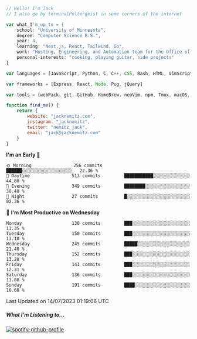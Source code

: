```javascript
// Hello! I'm Jack
// I also go by terminalPoltergeist in some corners of the internet

var what_I'm_up_to = {
    school: "University of Minnesota",
    degree: "Computer Science B.S.",
    year: 4,
    learning: "Next.js, React, Tailwind, Go",
    work: "Hosting, Engineering, and Automation team for the Office of Information Technology at UMN",
    personal-interests: "cooking, playing guitar, side projects"
}

var languages = [JavaScript, Python, C, C++, CSS, Bash, HTML, VimScript]

var frameworks = [Express, React, Node, Pug, jQuery]

var tools = [webPack, git, GitHub, HomeBrew, neoVim, npm, Tmux, macOS, Ubuntu, Docker, Nginx]

function find_me() {
    return {
        website: "jacknemitz.com",
        instagram: "jacknemitz",
        twitter: "nemitz_jack",
        email: "jack@jacknemitz.com"
    }
}
```

<!--START_SECTION:waka-->
**I'm an Early 🐤** 

```text
🌞 Morning                256 commits         ██████░░░░░░░░░░░░░░░░░░░   22.36 % 
🌆 Daytime                513 commits         ███████████░░░░░░░░░░░░░░   44.80 % 
🌃 Evening                349 commits         ████████░░░░░░░░░░░░░░░░░   30.48 % 
🌙 Night                  27 commits          █░░░░░░░░░░░░░░░░░░░░░░░░   02.36 % 
```
📅 **I'm Most Productive on Wednesday** 

```text
Monday                   130 commits         ███░░░░░░░░░░░░░░░░░░░░░░   11.35 % 
Tuesday                  150 commits         ███░░░░░░░░░░░░░░░░░░░░░░   13.10 % 
Wednesday                245 commits         █████░░░░░░░░░░░░░░░░░░░░   21.40 % 
Thursday                 152 commits         ███░░░░░░░░░░░░░░░░░░░░░░   13.28 % 
Friday                   141 commits         ███░░░░░░░░░░░░░░░░░░░░░░   12.31 % 
Saturday                 136 commits         ███░░░░░░░░░░░░░░░░░░░░░░   11.88 % 
Sunday                   191 commits         ████░░░░░░░░░░░░░░░░░░░░░   16.68 % 
```



 Last Updated on 14/07/2023 01:19:06 UTC
<!--END_SECTION:waka-->

##### What I'm Listening to...

[![spotify-github-profile](https://spotify-github-profile.vercel.app/api/view?uid=jack.nemitz&cover_image=true&show_offline=true&bar_color=53b14f&bar_color_cover=false&background_color=121212FF)](https://spotify-github-profile.vercel.app/api/view?uid=jack.nemitz&redirect=true)

